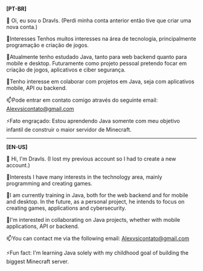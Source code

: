 **[PT-BR]**

👋 Oi, eu sou o Dravls.
(Perdi minha conta anterior então tive que criar uma nova conta.)

👀Interesses
Tenhos muitos interesses na área de tecnologia, principalmente programação e criação de jogos.

🌱Atualmente tenho estudado Java, tanto para web backend quanto para mobile e desktop.
Futuramente como projeto pessoal pretendo focar em criação de jogos, aplicativos e ciber segurança.

💞️Tenho interesse em colaborar com projetos em Java, seja com aplicativos mobile, API ou backend.

📫Pode entrar em contato comigo através do seguinte email:
Alexvsicontato@gmail.com

⚡Fato engraçado:
Estou aprendendo Java somente com meu objetivo infantil de construir o maior servidor de Minecraft.

---

**[EN-US]**

👋 Hi, I'm Dravls.
(I lost my previous account so I had to create a new account.)

👀Interests
I have many interests in the technology area, mainly programming and creating games.

🌱I am currently training in Java, both for the web backend and for mobile and desktop.
In the future, as a personal project, he intends to focus on creating games, applications and cybersecurity.

💞️I'm interested in collaborating on Java projects, whether with mobile applications, API or backend.

📫You can contact me via the following email:
Alexvsicontato@gmail.com

⚡Fun fact:
I'm learning Java solely with my childhood goal of building the biggest Minecraft server.

